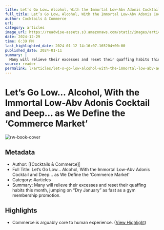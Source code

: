 ```yaml
---
title: Let’s Go Low… Alcohol, With the Immortal Low-Abv Adonis Cocktail and Deep… as We Define the ‘Commerce Market’
full_title: Let’s Go Low… Alcohol, With the Immortal Low-Abv Adonis Cocktail and Deep… as We Define the ‘Commerce Market’
author: Cocktails & Commerce
url: 
category: articles
image_url: https://readwise-assets.s3.amazonaws.com/static/images/article0.00998d930354.png
date: 2024-12-29
time: 6:39 PM
last_highlighted_date: 2024-01-12 14:16:07.165204+00:00
published_date: 2024-01-11
summary: |
  Many will relieve their excesses and reset their quaffing habits this month, jumping on “Dry January” as fast as a gym membership promotion.
source: reader
permalink: l/articles/let-s-go-low-alcohol-with-the-immortal-low-abv-adonis-cocktail-and-deep-as-we-define-the-commerce-market
---
```

# Let’s Go Low… Alcohol, With the Immortal Low-Abv Adonis Cocktail and Deep… as We Define the ‘Commerce Market’

![rw-book-cover](https://readwise-assets.s3.amazonaws.com/static/images/article0.00998d930354.png)

## Metadata
- Author: [[Cocktails & Commerce]]
- Full Title: Let’s Go Low… Alcohol, With the Immortal Low-Abv Adonis Cocktail and Deep… as We Define the ‘Commerce Market’
- Category: #articles
- Summary: Many will relieve their excesses and reset their quaffing habits this month, jumping on “Dry January” as fast as a gym membership promotion.

## Highlights
- Commerce is arguably core to human experience. ([View Highlight](https://read.readwise.io/read/01hkz0fcqtbf20j935vhat9sj4))


